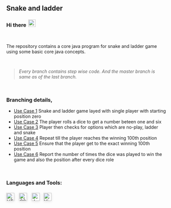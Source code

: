 ## Snake and ladder

### Hi there <img width="23px" style="margin-bottom:-2.5px; margin-left:3px;" src="https://emojipedia-us.s3.dualstack.us-west-1.amazonaws.com/thumbs/120/apple/271/waving-hand_1f44b.png" />

<br />

The repository contains a core java program for snake and ladder game using some basic core java concepts.
 
<br />

> _Every branch contains step wise code. And the master branch is same as of the last branch._

<br />

### Branching details,

- [Use Case 1](https://github.com/imatharv/Java-Core-SnakeAndLadder/tree/use-case-1) Snake and ladder game layed with single player with starting position zero 
- [Use Case 2](https://github.com/imatharv/Java-Core-SnakeAndLadder/tree/use-case-2) The player rolls a dice to get a number beteen one and six
- [Use Case 3](https://github.com/imatharv/Java-Core-SnakeAndLadder/tree/use-case-3) Player then checks for options which are no-play, ladder and snake
- [Use Case 4](https://github.com/imatharv/Java-Core-SnakeAndLadder/tree/use-case-4) Repeat till the player reaches the winning 100th position
- [Use Case 5](https://github.com/imatharv/Java-Core-SnakeAndLadder/tree/use-case-5) Ensure that the player get to the exact winning 100th position
- [Use Case 6](https://github.com/imatharv/Java-Core-SnakeAndLadder/tree/use-case-6) Report the number of times the dice was played to win the game and also the position after every dice role

<br />

### Languages and Tools:

<img align="left" alt="HTML" width="25px"  style="margin:6px 0px; box-shadow: 0rem .15rem .5rem rgba(0,0,0,.1);" src="https://encrypted-tbn0.gstatic.com/images?q=tbn:ANd9GcQRiHfsdHKJSiDEG8DK9IrdDGrdA-RwYqTYAuY9WuNJodRKOxngRHQI2fxLfnDRCpsm52o&usqp=CAU" />

<img align="left" alt="CSS" width="25px"  style="margin:6px  15px; box-shadow: 0rem .15rem .5rem rgba(0,0,0,.1);" src="https://resources.jetbrains.com/storage/products/intellij-idea/img/meta/intellij-idea_logo_300x300.png" />

<img align="left" alt="JavaScript" width="25px"  style="margin:6px 0px; box-shadow: 0rem .15rem .5rem rgba(0,0,0,.1);" src="https://user-images.githubusercontent.com/674621/71187801-14e60a80-2280-11ea-94c9-e56576f76baf.png" />

<img align="left" alt="Visual studio code" width="25px" style="margin:6px 12px; box-shadow: 0rem .15rem .5rem rgba(0,0,0,.1);" src="https://cdn.freebiesupply.com/logos/large/2x/eclipse-11-logo-png-transparent.png" />

<br />
<br />
<br />

[instagram]: https://instagram.com/the.jpeg.creator/
[linkedin]: https://linkedin.com/in/atharva-a-joshi/
